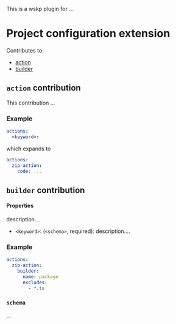 This is a wskp plugin for ... 

# Project configuration extension

Contributes to: 
- [action](https://github.com/lionelvillard/openwhisk-project/blob/master/docs/format.md#action)
- [builder](https://github.com/lionelvillard/openwhisk-project/blob/master/docs/format.md#builder)

## `action` contribution 

This contribution ...

### Example

```yaml
actions:
  <keyword>:
```

which expands to 

```yaml
actions:
  zip-action:
    code: ...
```

## `builder` contribution 

#### Properties  

description...

- `<keyword>`: (`<schema>`, required): description....

### Example

```yaml
actions:
  zip-action:
    builder:
      name: package
      excludes:
        - *.ts
```

### `schema`

...
